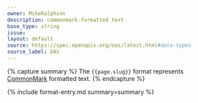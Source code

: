 ```yaml
---
owner: MikeRalphson
description: commonmark-formatted text
base_type: string
issue:
layout: default
source: https://spec.openapis.org/oas/latest.html#data-types
source_label: OAS
---
```


{% capture summary %}
The `{{page.slug}}` format represents [CommonMark](https://commonmark.org/) formatted text.
{% endcapture %}

{% include format-entry.md summary=summary %}
